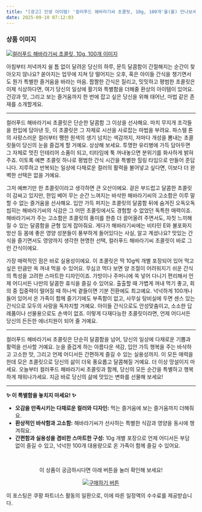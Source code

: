 ```yaml
---
title: "[광고] 인생 아이템! '컬러푸드 해바라기씨 초콜릿, 10g, 100개'을(를) 만나보세요."
date: 2025-09-10 07:12:03
---
```

### 상품 이미지
[![컬러푸드 해바라기씨 초콜릿, 10g, 100개 이미지](https://ads-partners.coupang.com/image1/58gX8EZrEfGvNFNF51DXDZqpsgelLQQ7jw7mwpYLsMytg9L5mktySjTsIj-n8Cr2bWiIb4G91ijuVl46E-DIS21p5Vz0W_AUsGrxUH3F8R-UvkYkuUCFfROAHrs83kfkddSrhLvFlNov5rt8RFH83pn4uUJ7E9Pm3-KQDDsFOX1gPFD2I_Tq9aJqxPlAQQ09Uc6Bx46vnKBz_iB11PeVrk7y5OL2bG1m64KHpJ0KLniCmrcM-ILxXjwo4ZROq1pc-8E7Lgp89WH_A0Q04Jc7VtcoMGP8H2MZx4PTcWznItS_jLqvV9lXrcQ=)](https://link.coupang.com/re/AFFSDP?lptag=AF8916626&pageKey=9006260357&itemId=26396394425&vendorItemId=93341548320&traceid=V0-153-fa197dcde5d5f003&clickBeacon=679375e0-8e15-11f0-90b8-95e117d81883%7E3&requestid=20250910161143136088482421&token=31850C%7CMIXED)

아침부터 저녁까지 쉴 틈 없이 달려온 당신의 하루, 문득 달콤함이 간절해지는 순간이 찾아오지 않나요? 쏟아지는 업무에 지쳐 당 떨어지는 오후, 혹은 아이들 간식을 챙기면서도 뭔가 특별한 즐거움을 바라는 마음. 짭짤한 간식은 질리고, 밋밋하고 평범한 초콜릿은 이제 식상하다면, 여기 당신의 일상에 활기와 특별함을 더해줄 환상의 아이템이 있어요. 건강과 맛, 그리고 보는 즐거움까지 한 번에 잡고 싶은 당신을 위해 태어난, 마법 같은 존재를 소개할게요.

---

컬러푸드 해바라기씨 초콜릿은 단순한 달콤함 그 이상을 선사해요. 마치 무지개 조각들을 한입에 담아낸 듯, 이 초콜릿은 그 자체로 시선을 사로잡는 마법을 부려요. 파스텔 톤의 사랑스러운 컬러부터 쨍한 원색의 생기 넘치는 색감까지, 저마다 개성을 뽐내는 초콜릿들이 당신의 눈을 즐겁게 할 거예요. 상상해 보세요. 투명한 유리병에 가득 담아두면 그 자체로 멋진 인테리어 소품이 되고, 티타임에 툭 꺼내놓으면 분위기를 화사하게 밝혀주죠. 이토록 예쁜 초콜릿 하나로 평범한 간식 시간을 특별한 힐링 타임으로 만들어 준답니다. 지루하고 반복되는 일상에 다채로운 컬러의 활력을 불어넣고 싶다면, 이보다 더 완벽한 선택은 없을 거예요.

그저 예쁘기만 한 초콜릿이라고 생각하면 큰 오산이에요. 겉은 부드럽고 달콤한 초콜릿이 감싸고 있지만, 한입 베어 무는 순간 느껴지는 바삭한 해바라기씨의 고소함은 이루 말할 수 없는 즐거움을 선사해요. 입안 가득 퍼지는 초콜릿의 달콤함 뒤에 숨겨진 오독오독 씹히는 해바라기씨의 식감은 그 어떤 초콜릿에서도 경험할 수 없었던 독특한 매력이죠. 해바라기씨가 주는 고소함은 초콜릿의 풍미를 한층 더 끌어올려 주면서도, 자칫 느끼해질 수 있는 달콤함을 균형 있게 잡아줘요. 게다가 해바라기씨에는 비타민 E와 불포화지방산 등 몸에 좋은 영양 성분들이 풍부하게 들어있다는 사실, 알고 계셨나요? 맛있는 간식을 즐기면서도 영양까지 생각한 현명한 선택, 컬러푸드 해바라기씨 초콜릿이 바로 그런 간식이에요.

가장 매력적인 점은 바로 실용성이에요. 이 초콜릿은 딱 10g씩 개별 포장되어 있어 먹고 싶은 만큼만 쏙 꺼내 먹을 수 있어요. 무심코 먹다 보면 양 조절이 어려워지기 쉬운 간식의 특성을 고려한 스마트한 디자인이죠. 가방이나 주머니에 쏙 넣어 다니기 편리해서 언제 어디서든 나만의 달콤한 휴식을 즐길 수 있어요. 출출할 때 가볍게 꺼내 먹기 좋고, 회의 중 집중력이 떨어질 때 하나씩 곁들이면 기분 전환에도 최고예요. 넉넉하게 100개나 들어 있어서 온 가족이 함께 즐기기에도 부족함이 없고, 사무실 탕비실에 두면 센스 있는 간식으로 모두의 사랑을 독차지할 거예요. 아이들 간식으로도 안성맞춤이고, 소소한 답례품이나 선물용으로도 손색이 없죠. 이렇게 다재다능한 초콜릿이라면, 언제 어디서든 당신의 든든한 에너지원이 되어 줄 거예요.

---

컬러푸드 해바라기씨 초콜릿은 단순히 달콤함을 넘어, 당신의 일상에 다채로운 기쁨과 활력을 선사할 거예요. 눈을 즐겁게 하는 아름다운 색감, 입안 가득 행복을 주는 바삭하고 고소한 맛, 그리고 언제 어디서든 간편하게 즐길 수 있는 실용성까지. 이 모든 매력을 한데 모은 초콜릿으로 당신의 삶이 더욱 풍요롭고 달콤해질 거예요. 더 이상 망설이지 마세요. 오늘부터 컬러푸드 해바라기씨 초콜릿과 함께, 당신의 모든 순간을 특별하고 행복하게 채워나가세요. 지금 바로 당신의 삶에 맛있는 변화를 선물해 보세요!

---

**✨ 이 특별함을 놓치지 마세요! ✨**

*   **오감을 만족시키는 다채로운 컬러와 디자인:** 먹는 즐거움에 보는 즐거움까지 더해줘요.
*   **환상적인 바삭함과 고소함:** 해바라기씨가 선사하는 특별한 식감과 영양을 동시에 챙겨줘요.
*   **간편함과 실용성을 겸비한 스마트한 구성:** 10g 개별 포장으로 언제 어디서든 부담 없이 즐길 수 있고, 넉넉한 100개 대용량으로 온 가족이 함께 즐길 수 있어요.



<br>

<div align="center">
  <p>이 상품이 궁금하시다면 아래 버튼을 눌러 확인해 보세요!</p>
  <a href="https://link.coupang.com/re/AFFSDP?lptag=AF8916626&pageKey=9006260357&itemId=26396394425&vendorItemId=93341548320&traceid=V0-153-fa197dcde5d5f003&clickBeacon=679375e0-8e15-11f0-90b8-95e117d81883%7E3&requestid=20250910161143136088482421&token=31850C%7CMIXED" target="_blank">
    <img src="https://img.shields.io/badge/지금 바로 구매하기-FF5722?style=for-the-badge&logo=coupa&logoColor=white" alt="구매하기 버튼">
  </a>
</div>

이 포스팅은 쿠팡 파트너스 활동의 일환으로, 이에 따른 일정액의 수수료를 제공받습니다.
